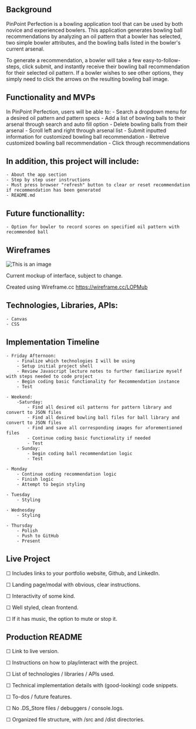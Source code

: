 
## Background
    
PinPoint Perfection is a bowling application tool that can be used by both novice and experienced bowlers.
This application generates bowling ball recommendations by analyzing an oil pattern that a bowler has selected, 
two simple bowler attributes, and the bowling balls listed in the bowler's current arsenal.

To generate a recommendation, a bowler will take a few easy-to-follow-steps, click submit, and instantly receive their bowling ball recommendation for their selected oil pattern. If a bowler wishes to see other options, they simply need to click the arrows on the resulting bowling ball image.


## Functionality and MVPs

In PinPoint Perfection, users will be able to: 
    - Search a dropdown menu for a desired oil pattern and pattern specs
    - Add a list of bowling balls to their arsenal through search and auto fill option 
    - Delete bowling balls from their arsenal 
    - Scroll left and right through arsenal list 
    - Submit inputted information for customized bowling ball recommendation 
    - Retreive customized bowling ball recommendation 
    - Click through recommendations 

## In addition, this project will include:
    - About the app section 
    - Step by step user instructions
    - Must press browser "refresh" button to clear or reset recommendation if recommendation has been generated 
    - README.md
   
## Future functionallity:
    - Option for bowler to record scores on specified oil pattern with recommended ball 
   

## Wireframes

![This is an image](./image/<pinpoint_perfection>.png)


Current mockup of interface, subject to change. 

Created using Wireframe.cc
https://wireframe.cc/LOPMub


## Technologies, Libraries, APIs: 
    - Canvas
    - CSS


## Implementation Timeline

    - Friday Afternoon:
        - Finalize which technologies I will be using 
        - Setup initial project shell
        - Review Javascript lecture notes to further familiarize myself with steps needed to code project 
        - Begin coding basic functionality for Recommendation instance 
        - Test 

    - Weekend: 
        -Saturday: 
            - Find all desired oil patterns for pattern library and convert to JSON files
            - Find all desired bowling ball files for ball library and convert to JSON files
            - Find and save all corresponding images for aforementioned files 
            - Continue coding basic functionality if needed 
            - Test 
        - Sunday:
            - begin coding ball recommendation logic 
            - Test

    - Monday 
        - Continue coding recommendation logic
        - Finish logic 
        - Attempt to begin styling 

    - Tuesday
        - Styling 

    - Wednesday 
        - Styling 

    - Thursday 
        - Polish
        - Push to GitHub 
        - Present 


## Live Project

☐ Includes links to your portfolio website, Github, and LinkedIn.

☐ Landing page/modal with obvious, clear instructions.

☐ Interactivity of some kind.

☐ Well styled, clean frontend.

☐ If it has music, the option to mute or stop it.


## Production README

☐ Link to live version.

☐ Instructions on how to play/interact with the project.

☐ List of technologies / libraries / APIs used.

☐ Technical implementation details with (good-looking) code snippets.

☐ To-dos / future features.

☐ No .DS_Store files / debuggers / console.logs.

☐ Organized file structure, with /src and /dist directories.